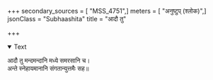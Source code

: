 +++
secondary_sources = [ "MSS_4751",]
meters = [ "अनुष्टुप् (श्लोक)",]
jsonClass = "Subhaashita"
title = "आदौ तु"

+++

<details open><summary>Text</summary>

आदौ तु मन्दमन्दानि मध्ये समरसानि च।  
अन्ते स्नेहायमानानि संगतान्युत्तमैः सह॥
</details>
